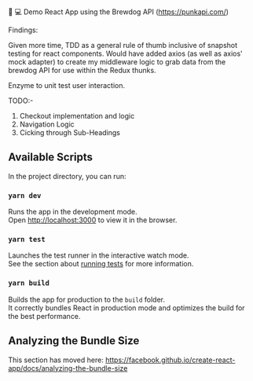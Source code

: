 :beer: :computer: Demo React App using the Brewdog API (https://punkapi.com/)

Findings: 

Given more time, TDD as a general rule of thumb inclusive of snapshot testing for react components. Would have added axios (as well as axios' mock adapter) to create my middleware logic to grab data from the brewdog API for use within the Redux thunks. 

Enzyme to unit test user interaction. 

TODO:-
1. Checkout implementation and logic
2. Navigation Logic
3. Cicking through Sub-Headings

## Available Scripts

In the project directory, you can run:

### `yarn dev`

Runs the app in the development mode.<br />
Open [http://localhost:3000](http://localhost:3000) to view it in the browser.

### `yarn test`

Launches the test runner in the interactive watch mode.<br />
See the section about [running tests](https://facebook.github.io/create-react-app/docs/running-tests) for more information.

### `yarn build`

Builds the app for production to the `build` folder.<br />
It correctly bundles React in production mode and optimizes the build for the best performance.

## Analyzing the Bundle Size

This section has moved here: https://facebook.github.io/create-react-app/docs/analyzing-the-bundle-size
